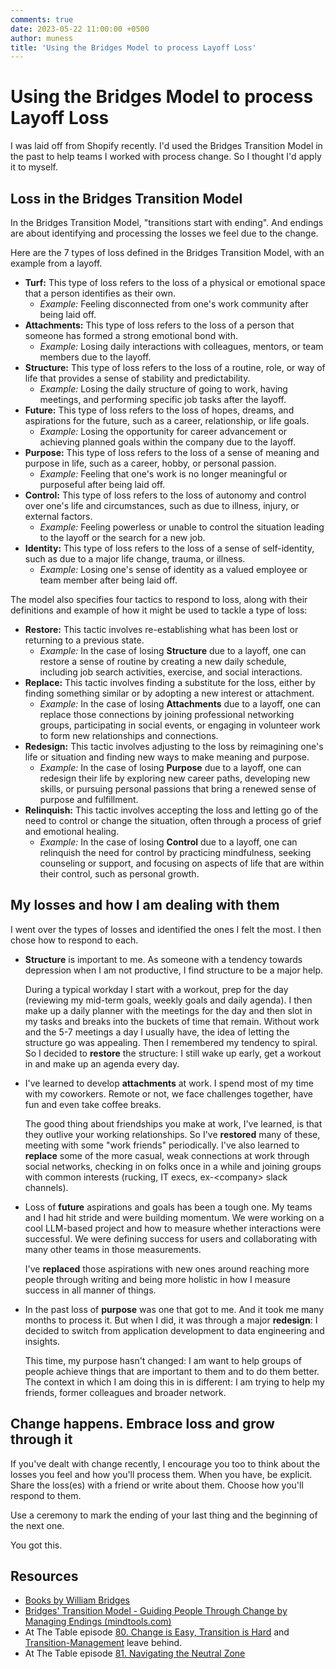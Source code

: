 ```yaml
---
comments: true
date: 2023-05-22 11:00:00 +0500
author: muness
title: 'Using the Bridges Model to process Layoff Loss'
---
```


# Using the Bridges Model to process Layoff Loss

I was laid off from Shopify recently. I'd used the Bridges Transition Model in the past to help teams I worked with process change. So I thought I'd apply it to myself.

## Loss in the Bridges Transition Model

In the Bridges Transition Model, "transitions start with ending". And endings are about identifying and processing the losses we feel due to the change.

Here are the 7 types of loss defined in the Bridges Transition Model, with an example from a layoff.

- **Turf:** This type of loss refers to the loss of a physical or emotional space that a person identifies as their own.
  - *Example:* Feeling disconnected from one's work community after being laid off.
- **Attachments:** This type of loss refers to the loss of a person that someone has formed a strong emotional bond with.
  - *Example:* Losing daily interactions with colleagues, mentors, or team members due to the layoff.
- **Structure:** This type of loss refers to the loss of a routine, role, or way of life that provides a sense of stability and predictability.
  - *Example:* Losing the daily structure of going to work, having meetings, and performing specific job tasks after the layoff.
- **Future:** This type of loss refers to the loss of hopes, dreams, and aspirations for the future, such as a career, relationship, or life goals.
  - *Example:* Losing the opportunity for career advancement or achieving planned goals within the company due to the layoff.
- **Purpose:** This type of loss refers to the loss of a sense of meaning and purpose in life, such as a career, hobby, or personal passion.
  - *Example:* Feeling that one's work is no longer meaningful or purposeful after being laid off.
- **Control:** This type of loss refers to the loss of autonomy and control over one's life and circumstances, such as due to illness, injury, or external factors.
  - *Example:* Feeling powerless or unable to control the situation leading to the layoff or the search for a new job.
- **Identity:** This type of loss refers to the loss of a sense of self-identity, such as due to a major life change, trauma, or illness.
  - *Example:* Losing one's sense of identity as a valued employee or team member after being laid off.

The model also specifies four tactics to respond to loss, along with their definitions and example of how it might be used to tackle a type of loss:

- **Restore:** This tactic involves re-establishing what has been lost or returning to a previous state.
  - *Example:* In the case of losing **Structure** due to a layoff, one can restore a sense of routine by creating a new daily schedule, including job search activities, exercise, and social interactions.
- **Replace:** This tactic involves finding a substitute for the loss, either by finding something similar or by adopting a new interest or attachment.
  - *Example:* In the case of losing **Attachments** due to a layoff, one can replace those connections by joining professional networking groups, participating in social events, or engaging in volunteer work to form new relationships and connections.
- **Redesign:** This tactic involves adjusting to the loss by reimagining one's life or situation and finding new ways to make meaning and purpose.
  - *Example:* In the case of losing **Purpose** due to a layoff, one can redesign their life by exploring new career paths, developing new skills, or pursuing personal passions that bring a renewed sense of purpose and fulfillment.
- **Relinquish:** This tactic involves accepting the loss and letting go of the need to control or change the situation, often through a process of grief and emotional healing.
  - *Example:* In the case of losing **Control** due to a layoff, one can relinquish the need for control by practicing mindfulness, seeking counseling or support, and focusing on aspects of life that are within their control, such as personal growth.

## My losses and how I am dealing with them

I went over the types of losses and identified the ones I felt the most. I then chose how to respond to each.

- **Structure** is important to me. As someone with a tendency towards depression when I am not productive, I find structure to be a major help.

   During a typical workday I start with a workout, prep for the day (reviewing my mid-term goals, weekly goals and daily agenda). I then make up a daily planner with the meetings for the day and then slot in my tasks and breaks into the buckets of time that remain.
    Without work and the 5-7 meetings a day I usually have, the idea of letting the structure go was appealing. Then I remembered my tendency to spiral. So I decided to **restore** the structure: I still wake up early, get a workout in and make up an agenda every day.
- I've learned to develop **attachments** at work. I spend most of my time with my coworkers. Remote or not, we face challenges together, have fun and even take coffee breaks.

    The good thing about friendships you make at work, I've learned, is that they outlive your working relationships. So I've **restored** many of these, meeting with some "work friends" periodically. I've also learned to **replace** some of the more casual, weak connections at work through social networks, checking in on folks once in a while and joining groups with common interests (rucking, IT execs, ex-\<company> slack channels).
- Loss of **future** aspirations and goals has been a tough one. My teams and I had hit stride and were building momentum. We were working on a cool LLM-based project and how to measure whether interactions were successful. We were defining success for users and collaborating with many other teams in those measurements.

    I've **replaced** those aspirations with new ones around reaching more people through writing and being more holistic in how I measure success in all manner of things.
- In the past loss of **purpose** was one that got to me. And it took me many months to process it. But when I did, it was through a major **redesign**: I decided to switch from application development to data engineering and insights.

    This time, my purpose hasn't changed: I am want to help groups of people achieve things that are important to them and to do them better. The context in which I am doing this in is different: I am trying to help my friends, former colleagues and broader network.

## Change happens. Embrace loss and grow through it

If you've dealt with change recently, I encourage you too to think about the losses you feel and how you'll process them. When you have, be explicit. Share the loss(es) with a friend or write about them. Choose how you'll respond to them.

Use a ceremony to mark the ending of your last thing and the beginning of the next one.

You got this.

## Resources

- [Books by William Bridges](https://wmbridges.com/books/)
- [Bridges' Transition Model - Guiding People Through Change by Managing Endings (mindtools.com)](https://www.mindtools.com/afhbe6s/bridges-transition-model)
- At The Table episode [80. Change is Easy, Transition is Hard](https://www.tablegroup.com/80-change-is-easy-transition-is-hard/) and [Transition-Management](https://de7pikzj4hvyk.cloudfront.net/wp-content/uploads/2021/05/04155840/Transition-Management.pdf) leave behind.
- At The Table episode [81. Navigating the Neutral Zone](https://www.tablegroup.com/81-navigating-the-neutral-zone/)
